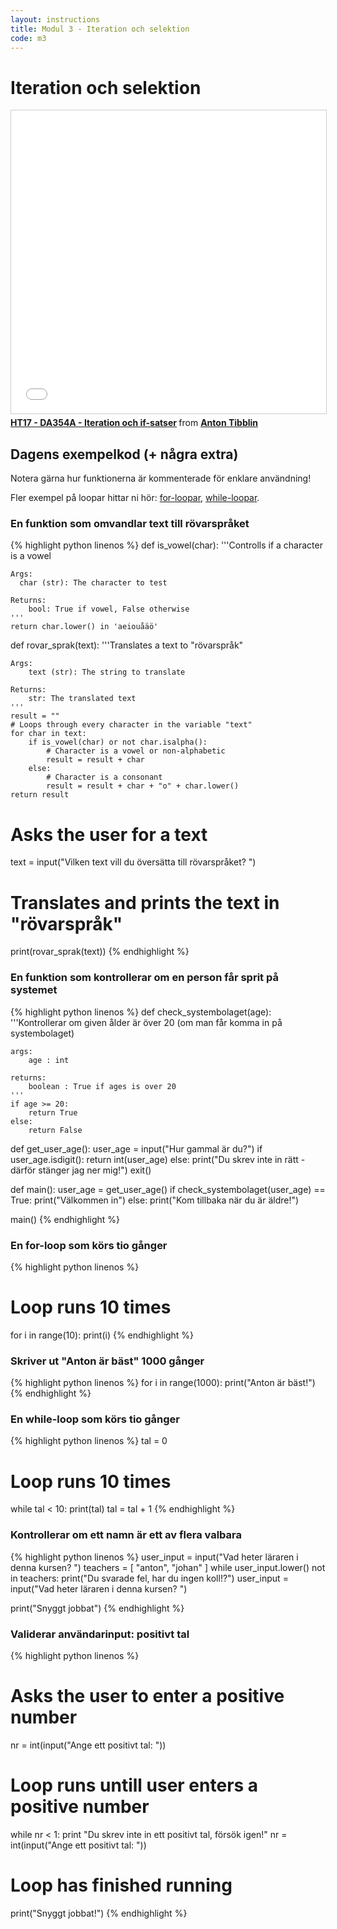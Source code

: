 ```yaml
---
layout: instructions
title: Modul 3 - Iteration och selektion
code: m3
---
```


# Iteration och selektion

<iframe src="//www.slideshare.net/slideshow/embed_code/key/9afDbh42M0fxpM" width="595" height="485" frameborder="0" marginwidth="0" marginheight="0" scrolling="no" style="border:1px solid #CCC; border-width:1px; margin-bottom:5px; max-width: 100%;" allowfullscreen> </iframe> <div style="margin-bottom:5px"> <strong> <a href="//www.slideshare.net/secret/9afDbh42M0fxpM" title="HT17 - DA354A - Iteration och if-satser" target="_blank">HT17 - DA354A - Iteration och if-satser</a> </strong> from <strong><a href="https://www.slideshare.net/AntonTibblin" target="_blank">Anton Tibblin</a></strong> </div>

## Dagens exempelkod (+ några extra)

Notera gärna hur funktionerna är kommenterade för enklare användning!

Fler exempel på loopar hittar ni hör: [for-loopar](../ex_for.html), [while-loopar](../ex_while.html).

### En funktion som omvandlar text till rövarspråket

{% highlight python linenos %}
def is_vowel(char):
    '''Controlls if a character is a vowel

    Args:
      char (str): The character to test

    Returns:
        bool: True if vowel, False otherwise
    '''
    return char.lower() in 'aeiouåäö'

def rovar_sprak(text):
    '''Translates a text to "rövarspråk"

    Args:
        text (str): The string to translate

    Returns:
        str: The translated text
    '''
    result = ""
    # Loops through every character in the variable "text"
    for char in text:
        if is_vowel(char) or not char.isalpha():
            # Character is a vowel or non-alphabetic
            result = result + char
        else:
            # Character is a consonant
            result = result + char + "o" + char.lower()
    return result

# Asks the user for a text
text = input("Vilken text vill du översätta till rövarspråket? ")
# Translates and prints the text in "rövarspråk"
print(rovar_sprak(text))
{% endhighlight %}

### En funktion som kontrollerar om en person får sprit på systemet

{% highlight python linenos %}
def check_systembolaget(age):
    '''Kontrollerar om given ålder är över 20 (om man får komma in på systembolaget)

    args:
        age : int

    returns:
        boolean : True if ages is over 20
    '''
    if age >= 20:
        return True
    else:
        return False

def get_user_age():
    user_age = input("Hur gammal är du?")
    if user_age.isdigit():
        return int(user_age)
    else:
        print("Du skrev inte in rätt - därför stänger jag ner mig!")
        exit()

def main():
    user_age = get_user_age()
    if check_systembolaget(user_age) == True:
        print("Välkommen in")
    else:
        print("Kom tillbaka när du är äldre!")

main()
{% endhighlight %}

### En for-loop som körs tio gånger

{% highlight python linenos %}
# Loop runs 10 times
for i in range(10):
    print(i)
{% endhighlight %}

### Skriver ut "Anton är bäst" 1000 gånger

{% highlight python linenos %}
for i in range(1000):
    print("Anton är bäst!")
{% endhighlight %}

### En while-loop som körs tio gånger

{% highlight python linenos %}
tal = 0
# Loop runs 10 times
while tal < 10:
    print(tal)
    tal = tal + 1
{% endhighlight %}

### Kontrollerar om ett namn är ett av flera valbara
{% highlight python linenos %}
user_input = input("Vad heter läraren i denna kursen? ")
teachers = [
    "anton",
    "johan"
    ]
while user_input.lower() not in teachers:
    print("Du svarade fel, har du ingen koll!?")
    user_input = input("Vad heter läraren i denna kursen? ")

print("Snyggt jobbat")
{% endhighlight %}

### Validerar användarinput: positivt tal

{% highlight python linenos %}
# Asks the user to enter a positive number
nr = int(input("Ange ett positivt tal: "))
# Loop runs untill user enters a positive number
while nr < 1:
    print "Du skrev inte in ett positivt tal, försök igen!"
    nr = int(input("Ange ett positivt tal: "))
# Loop has finished running
print("Snyggt jobbat!")
{% endhighlight %}
